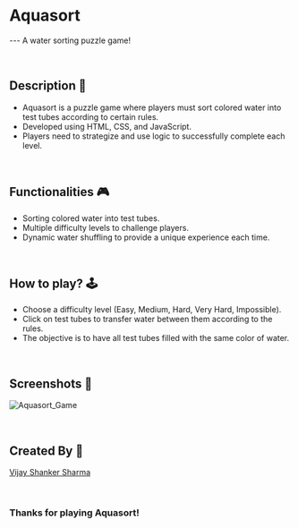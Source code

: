 # **Aquasort**

--- A water sorting puzzle game!

<br>

## **Description 📃**
<!-- Add your game description here  -->
- Aquasort is a puzzle game where players must sort colored water into test tubes according to certain rules.
- Developed using HTML, CSS, and JavaScript.
- Players need to strategize and use logic to successfully complete each level.

<br>

## **Functionalities 🎮**
<!-- Add functionalities over here -->
- Sorting colored water into test tubes.
- Multiple difficulty levels to challenge players.
- Dynamic water shuffling to provide a unique experience each time.

<br>

## **How to play? 🕹️**
<!-- Add the steps how to play the game -->
- Choose a difficulty level (Easy, Medium, Hard, Very Hard, Impossible).
- Click on test tubes to transfer water between them according to the rules.
- The objective is to have all test tubes filled with the same color of water.

<br>

## **Screenshots 📸**

![Aquasort_Game](https://github.com/kunjgit/GameZone/assets/AquaSort.png)

<br>

## **Created By 👦**

[Vijay Shanker Sharma](https://github.com/thevijayshankersharma)

<br>

### Thanks for playing Aquasort!

<br>

